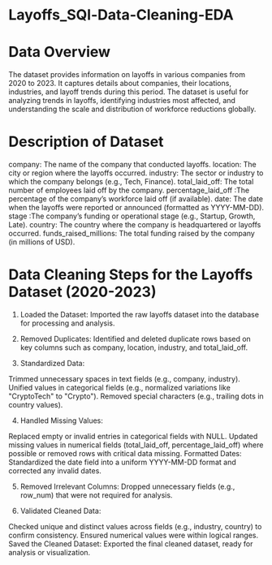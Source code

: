 # Layoffs_SQl-Data-Cleaning-EDA

# Data Overview
The dataset provides information on layoffs in various companies from 2020 to 2023. It captures details about companies, their locations, industries, and layoff trends during this period. The dataset is useful for analyzing trends in layoffs, identifying industries most affected, and understanding the scale and distribution of workforce reductions globally.

# Description of Dataset
company:	The name of the company that conducted layoffs.
location:	The city or region where the layoffs occurred.
industry:	The sector or industry to which the company belongs (e.g., Tech, Finance).
total_laid_off:	The total number of employees laid off by the company.
percentage_laid_off	:The percentage of the company’s workforce laid off (if available).
date:	The date when the layoffs were reported or announced (formatted as YYYY-MM-DD).
stage	:The company’s funding or operational stage (e.g., Startup, Growth, Late).
country:	The country where the company is headquartered or layoffs occurred.
funds_raised_millions:	The total funding raised by the company (in millions of USD).

# Data Cleaning Steps for the Layoffs Dataset (2020-2023)
1. Loaded the Dataset: Imported the raw layoffs dataset into the database for processing and analysis.

2. Removed Duplicates: Identified and deleted duplicate rows based on key columns such as company, location, industry, and total_laid_off.

3. Standardized Data:

Trimmed unnecessary spaces in text fields (e.g., company, industry).
Unified values in categorical fields (e.g., normalized variations like "CryptoTech" to "Crypto").
Removed special characters (e.g., trailing dots in country values).

4. Handled Missing Values:

Replaced empty or invalid entries in categorical fields with NULL.
Updated missing values in numerical fields (total_laid_off, percentage_laid_off) where possible or removed rows with critical data missing.
Formatted Dates: Standardized the date field into a uniform YYYY-MM-DD format and corrected any invalid dates.

5. Removed Irrelevant Columns: Dropped unnecessary fields (e.g., row_num) that were not required for analysis.

6. Validated Cleaned Data:

Checked unique and distinct values across fields (e.g., industry, country) to confirm consistency.
Ensured numerical values were within logical ranges.
Saved the Cleaned Dataset: Exported the final cleaned dataset, ready for analysis or visualization.
